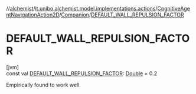 //[alchemist](../../../../index.md)/[it.unibo.alchemist.model.implementations.actions](../../index.md)/[CognitiveAgentNavigationAction2D](../index.md)/[Companion](index.md)/[DEFAULT_WALL_REPULSION_FACTOR](-d-e-f-a-u-l-t_-w-a-l-l_-r-e-p-u-l-s-i-o-n_-f-a-c-t-o-r.md)

# DEFAULT_WALL_REPULSION_FACTOR

[jvm]\
const val [DEFAULT_WALL_REPULSION_FACTOR](-d-e-f-a-u-l-t_-w-a-l-l_-r-e-p-u-l-s-i-o-n_-f-a-c-t-o-r.md): [Double](https://kotlinlang.org/api/latest/jvm/stdlib/kotlin/-double/index.html) = 0.2

Empirically found to work well.
